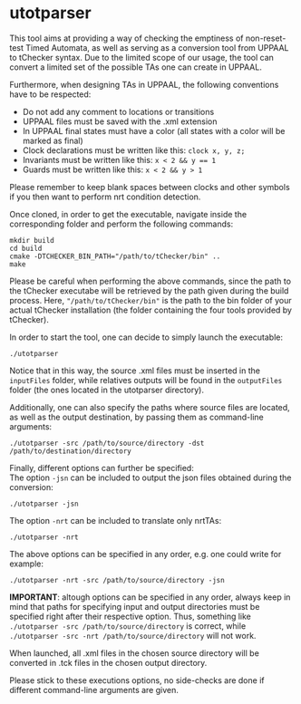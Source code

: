 # utotparser
This tool aims at providing a way of checking the emptiness of non-reset-test Timed Automata, as well as serving as a conversion tool from UPPAAL to tChecker syntax.
Due to the limited scope of our usage, the tool can convert a limited set of the possible TAs one can create in UPPAAL.

Furthermore, when designing TAs in UPPAAL, the following conventions have to be respected:
* Do not add any comment to locations or transitions
* UPPAAL files must be saved with the .xml extension
* In UPPAAL final states must have a color (all states with a color will be marked as final)
* Clock declarations must be written like this: `clock x, y, z;`
* Invariants must be written like this: `x < 2 && y == 1`
* Guards must be written like this: `x < 2 && y > 1`

Please remember to keep blank spaces between clocks and other symbols if you then want to perform nrt condition detection.

Once cloned, in order to get the executable, navigate inside the corresponding folder and perform the following commands:
```
mkdir build
cd build
cmake -DTCHECKER_BIN_PATH="/path/to/tChecker/bin" ..
make
```
Please be careful when performing the above commands, since the path to the tChecker executabe will be retrieved by the path given during the build process.  Here, `"/path/to/tChecker/bin"` is the path to the bin folder of your actual tChecker installation (the folder containing the four tools provided by tChecker).

In order to start the tool, one can decide to simply launch the executable:
```
./utotparser
```
Notice that in this way, the source .xml files must be inserted in the `inputFiles` folder, while relatives outputs will be found in the `outputFiles` folder (the ones located in the utotparser directory).

Additionally, one can also specify the paths where source files are located, as well as the output destination, by passing them as command-line arguments:
```
./utotparser -src /path/to/source/directory -dst /path/to/destination/directory
```

Finally, different options can further be specified: <br>
The option `-jsn` can be included to output the json files obtained during the conversion:
```
./utotparser -jsn
```
The option `-nrt` can be included to translate only nrtTAs:
```
./utotparser -nrt
```

The above options can be specified in any order, e.g. one could write for example:
```
./utotparser -nrt -src /path/to/source/directory -jsn
```
**IMPORTANT**: altough options can be specified in any order, always keep in mind that paths for specifying input and output directories must be specified right after their respective option. Thus, something like `./utotparser -src /path/to/source/directory` is correct, while  `./utotparser -src -nrt /path/to/source/directory` will not work.

When launched, all .xml files in the chosen source directory will be converted in .tck files in the chosen output directory.

Please stick to these executions options, no side-checks are done if different command-line arguments are given.
